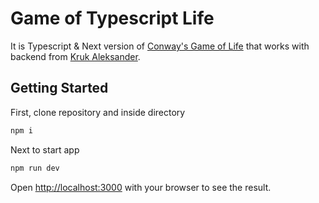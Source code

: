 # Game of Typescript Life

It is Typescript & Next version of [Conway's Game of Life](https://en.wikipedia.org/wiki/Conway%27s_Game_of_Life) that works with backend from [Kruk Aleksander](https://github.com/krukaleksander/game-of-life-backend).

## Getting Started

First, clone repository and inside directory

```bash
npm i
```

Next to start app

```bash
npm run dev
```

Open [http://localhost:3000](http://localhost:3000) with your browser to see the result.
